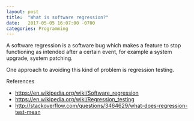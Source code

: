 ```yaml
---
layout: post
title:  "What is software regression?"
date:   2017-05-05 16:07:00 -0700
categories: Programming 
---
```


A software regression is a software bug which makes a feature to stop
functioning as intended after a certain event, for example a system 
upgrade, system patching.

One approach to avoiding this kind of problem is regression testing.

References
- https://en.wikipedia.org/wiki/Software_regression
- https://en.wikipedia.org/wiki/Regression_testing
- http://stackoverflow.com/questions/3464629/what-does-regression-test-mean